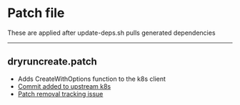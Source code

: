 # Patch file
These are applied after update-deps.sh pulls generated dependencies

-------
## dryruncreate.patch

* Adds CreateWithOptions function to the k8s client
* [Commit added to upstream k8s](https://github.com/kubernetes/client-go/commit/e7a922c979d0f5cd6131039b2c86af97a164c7e4#diff-15cf3927b2b02b300f0305c68c6b244al)
* [Patch removal tracking issue](https://github.com/knative/serving/issues/7143)
